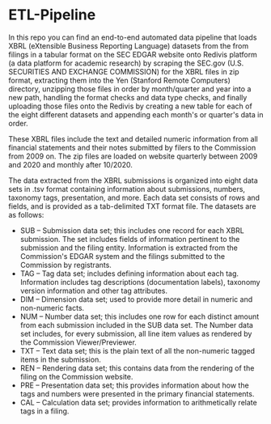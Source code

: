 # ETL-Pipeline

In this repo you can find an end-to-end automated data pipeline that loads XBRL (eXtensible Business Reporting Language) datasets from the from filings in a tabular format on the SEC EDGAR website onto Redivis platform (a data platform for academic research) by scraping the SEC.gov (U.S. SECURITIES AND EXCHANGE COMMISSION) for the XBRL files in zip format, extracting them into the Yen (Stanford Remote Computers) directory, unzipping those files in order by month/quarter and year into a new path, handling the format checks and data type checks, and finally uploading those files onto the Redivis by creating a new table for each of the eight different datasets and appending each month's or quarter's data in order.     

These XBRL files include the text and detailed numeric information from all financial statements and their notes submitted by filers to the Commission from 2009 on. The zip files are loaded on website quarterly between 2009 and 2020 and monthly after 10/2020. 

The data extracted from the XBRL submissions is organized into eight data sets in .tsv format containing information about submissions, numbers, taxonomy tags, presentation, and more.  Each data set consists of rows and fields, and is provided as a tab-delimited TXT format file.  The datasets are as follows:

* SUB – Submission data set; this includes one record for each XBRL submission. The set includes fields of information pertinent to the submission and the filing entity. Information is extracted from the Commission's EDGAR system and the filings submitted to the Commission by registrants.
* TAG – Tag data set; includes defining information about each tag.  Information includes tag descriptions (documentation labels), taxonomy version information and other tag attributes.
* DIM – Dimension data set; used to provide more detail in numeric and non-numeric facts.
* NUM – Number data set; this includes one row for each distinct amount from each submission included in the SUB data set. The Number data set includes, for every submission, all line item values as rendered by the Commission Viewer/Previewer.
* TXT – Text data set; this is the plain text of all the non-numeric tagged items in the submission.
* REN – Rendering data set; this contains data from the rendering of the filing on the Commission website.
* PRE – Presentation data set; this provides information about how the tags and numbers were presented in the primary financial statements.
* CAL – Calculation data set; provides information to arithmetically relate tags in a filing.







